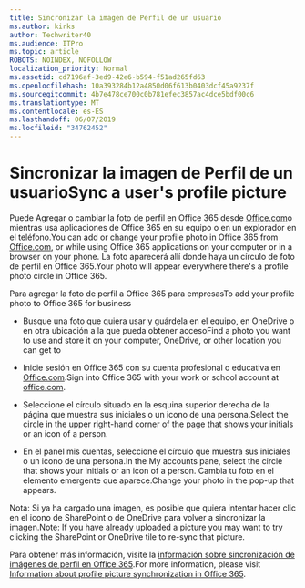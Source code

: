 ```yaml
---
title: Sincronizar la imagen de Perfil de un usuario
ms.author: kirks
author: Techwriter40
ms.audience: ITPro
ms.topic: article
ROBOTS: NOINDEX, NOFOLLOW
localization_priority: Normal
ms.assetid: cd7196af-3ed9-42e6-b594-f51ad265fd63
ms.openlocfilehash: 10a393284b12a4850d06f613b0403dcf45a9237f
ms.sourcegitcommit: 4b7e478ce700c0b781efec3857ac4dce5bdf00c6
ms.translationtype: MT
ms.contentlocale: es-ES
ms.lasthandoff: 06/07/2019
ms.locfileid: "34762452"
---
```

# <a name="sync-a-users-profile-picture"></a><span data-ttu-id="bf693-102">Sincronizar la imagen de Perfil de un usuario</span><span class="sxs-lookup"><span data-stu-id="bf693-102">Sync a user's profile picture</span></span>

<span data-ttu-id="bf693-103">Puede Agregar o cambiar la foto de perfil en Office 365 desde [Office.com](http://www.office.com)o mientras usa aplicaciones de Office 365 en su equipo o en un explorador en el teléfono.</span><span class="sxs-lookup"><span data-stu-id="bf693-103">You can add or change your profile photo in Office 365 from [Office.com](http://www.office.com), or while using Office 365 applications on your computer or in a browser on your phone.</span></span> <span data-ttu-id="bf693-104">La foto aparecerá allí donde haya un círculo de foto de perfil en Office 365.</span><span class="sxs-lookup"><span data-stu-id="bf693-104">Your photo will appear everywhere there's a profile photo circle in Office 365.</span></span>

<span data-ttu-id="bf693-105">Para agregar la foto de perfil a Office 365 para empresas</span><span class="sxs-lookup"><span data-stu-id="bf693-105">To add your profile photo to Office 365 for business</span></span>

- <span data-ttu-id="bf693-106">Busque una foto que quiera usar y guárdela en el equipo, en OneDrive o en otra ubicación a la que pueda obtener acceso</span><span class="sxs-lookup"><span data-stu-id="bf693-106">Find a photo you want to use and store it on your computer, OneDrive, or other location you can get to</span></span>

- <span data-ttu-id="bf693-107">Inicie sesión en Office 365 con su cuenta profesional o educativa en [Office.com](http://www.office.com).</span><span class="sxs-lookup"><span data-stu-id="bf693-107">Sign into Office 365 with your work or school account at [office.com](http://www.office.com).</span></span>

- <span data-ttu-id="bf693-108">Seleccione el círculo situado en la esquina superior derecha de la página que muestra sus iniciales o un icono de una persona.</span><span class="sxs-lookup"><span data-stu-id="bf693-108">Select the circle in the upper right-hand corner of the page that shows your initials or an icon of a person.</span></span>

- <span data-ttu-id="bf693-109">En el panel mis cuentas, seleccione el círculo que muestra sus iniciales o un icono de una persona.</span><span class="sxs-lookup"><span data-stu-id="bf693-109">In the My accounts pane, select the circle that shows your initials or an icon of a person.</span></span> <span data-ttu-id="bf693-110">Cambia tu foto en el elemento emergente que aparece.</span><span class="sxs-lookup"><span data-stu-id="bf693-110">Change your photo in the pop-up that appears.</span></span>

<span data-ttu-id="bf693-111">Nota: Si ya ha cargado una imagen, es posible que quiera intentar hacer clic en el icono de SharePoint o de OneDrive para volver a sincronizar la imagen.</span><span class="sxs-lookup"><span data-stu-id="bf693-111">Note: If you have already uploaded a picture you may want to try clicking the SharePoint or OneDrive tile to re-sync that picture.</span></span>

<span data-ttu-id="bf693-112">Para obtener más información, visite la [información sobre sincronización de imágenes de perfil en Office 365](https://support.office.com/article/information-about-profile-picture-synchronization-in-office-365-20594d76-d054-4af4-a660-401133e3d48a?ui=en-US&amp;rs=en-US&amp;ad=US).</span><span class="sxs-lookup"><span data-stu-id="bf693-112">For more information, please visit [Information about profile picture synchronization in Office 365](https://support.office.com/article/information-about-profile-picture-synchronization-in-office-365-20594d76-d054-4af4-a660-401133e3d48a?ui=en-US&amp;rs=en-US&amp;ad=US).</span></span>
